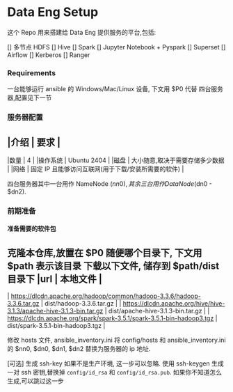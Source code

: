 # Data Eng Setup
这个 Repo 用来搭建给 Data Eng 提供服务的平台,包括:

[] 多节点 HDFS
[] Hive
[] Spark
[] Jupyter Notebook + Pyspark
[] Superset
[] Airflow
[] Kerberos
[] Ranger

### Requirements

一台能够运行 ansible 的 Windows/Mac/Linux 设备, 下文用 $P0 代替
四台服务器,配置见下一节

### 服务器配置

|介绍 | 要求 |
--------------
|数量 | 4 |
|操作系统 | Ubuntu 2404 |
|磁盘 | 大小随意,取决于需要存储多少数据 |
|网络  | 固定 IP 且能够访问互联网(用于下载/安装所需要的软件) |

四台服务器其中一台用作 NameNode ($nn0), 其余三台用作 DataNode($dn0 - $dn2).

### 前期准备

#### 准备需要的软件包
克隆本仓库,放置在 $P0 随便哪个目录下, 下文用 $path 表示该目录
下载以下文件, 储存到 $path/dist 目录下
|url | 本地文件 |
------------------
| https://dlcdn.apache.org/hadoop/common/hadoop-3.3.6/hadoop-3.3.6.tar.gz | dist/hadoop-3.3.6.tar.gz |
| https://dlcdn.apache.org/hive/hive-3.1.3/apache-hive-3.1.3-bin.tar.gz  | dist/apache-hive-3.1.3-bin.tar.gz |
| https://dlcdn.apache.org/spark/spark-3.5.1/spark-3.5.1-bin-hadoop3.tgz | dist/spark-3.5.1-bin-hadoop3.tgz |

修改 hosts 文件, ansible_inventory.ini
将 config/hosts 和 ansible_inventory.ini 的 $nn0, $dn0, $dn1, $dn2 替换为服务器的 ip 地址.


[可选] 生成 ssh-key
如果不是生产环境, 这一步可以忽略.
使用 ssh-keygen 生成一对 ssh 密钥,替换掉 `config/id_rsa` 和 `config/id_rsa.pub`. 如果你不知道怎么生成,可以跳过这一步
